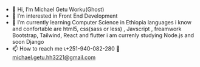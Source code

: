 - 👋 Hi, I’m Michael Getu Worku(Ghost)
- 👀 I’m interested in Front End Development
- 🌱 I’m currently learning Computer Science in Ethiopia
      languages i know and confortable are html5, css(sass or less) , Javscript , 
      freamwork Bootstrap, Tailwind, React and flutter
      i am currenly studying  Node.js and soon Django
- 📫 How to reach me 📞+251-940-082-280 📧 michael.getu.hh3221@gmail.com

<!---
MichaelGetuWorku/MichaelGetuWorku is a ✨ special ✨ repository because its `README.md` (this file) appears on your GitHub profile.
You can click the Preview link to take a look at your changes.
--->
